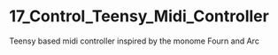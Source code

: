 # 17_Control_Teensy_Midi_Controller
Teensy based midi controller inspired by the monome Fourn and Arc
